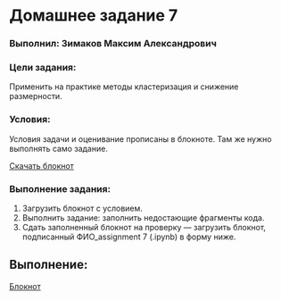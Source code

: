 # Домашнее задание 7

### Выполнил: Зимаков Максим Александрович
### Цели задания:
Применить на практике методы кластеризация и снижение размерности.

### Условия:

Условия задачи и оценивание прописаны в блокноте. Там же нужно выполнять само задание.

[Скачать блокнот](https://lms.skillfactory.ru/asset-v1:Skillfactory+MFTIDS-2sem+2025+type@asset+block@Lecture_07_assignments_2024.ipynb)

### Выполнение задания:
1. Загрузить блокнот с условием.
2. Выполнить задание: заполнить недостающие фрагменты кода.
3. Сдать заполненный блокнот на проверку — загрузить блокнот, подписанный ФИО_assignment 7 (.ipynb) в форму ниже.

## Выполнение:
[Блокнот](https://github.com/Max-Zima/mipt-machine-learning-basics/blob/master/Домашнее%20задание%207/Зимаков_Максим_Александрович_assignment_7.ipynb)
